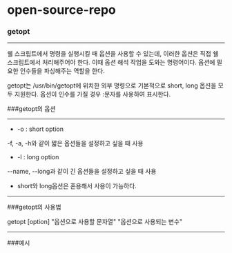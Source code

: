 # open-source-repo

### getopt

***

쉘 스크립트에서 명령을 실행시킬 때 옵션을 사용할 수 있는데, 이러한 옵션은 직접 쉘 스크립트에서 처리해주어야 한다. 이때 옵션 해석 작업을 도와는 명령어이다. 옵션에 필요한 인수들을 파싱해주는 역할을 한다.



getopt는 /usr/bin/getopt에 위치한 외부 명령으로 기본적으로 short, long 옵션을 모두 지원한다. 옵션이 인수를 가질 경우 :문자를 사용하여 표시한다.


###getopt의 옵션

***

+ -o : short option

-f, -a, -h와 같이 짧은 옵션들을 설정하고 싶을 때 사용

+ -l : long option

--name, --long과 같이 긴 옵션들을 설정하고 싶을 때 사용


+ short와 long옵션은 혼용해서 사용이 가능하다.


***

###getopt의 사용법


getopt [option] "옵션으로 사용할 문자열" "옵션으로 사용되는 변수"


***

###예시








